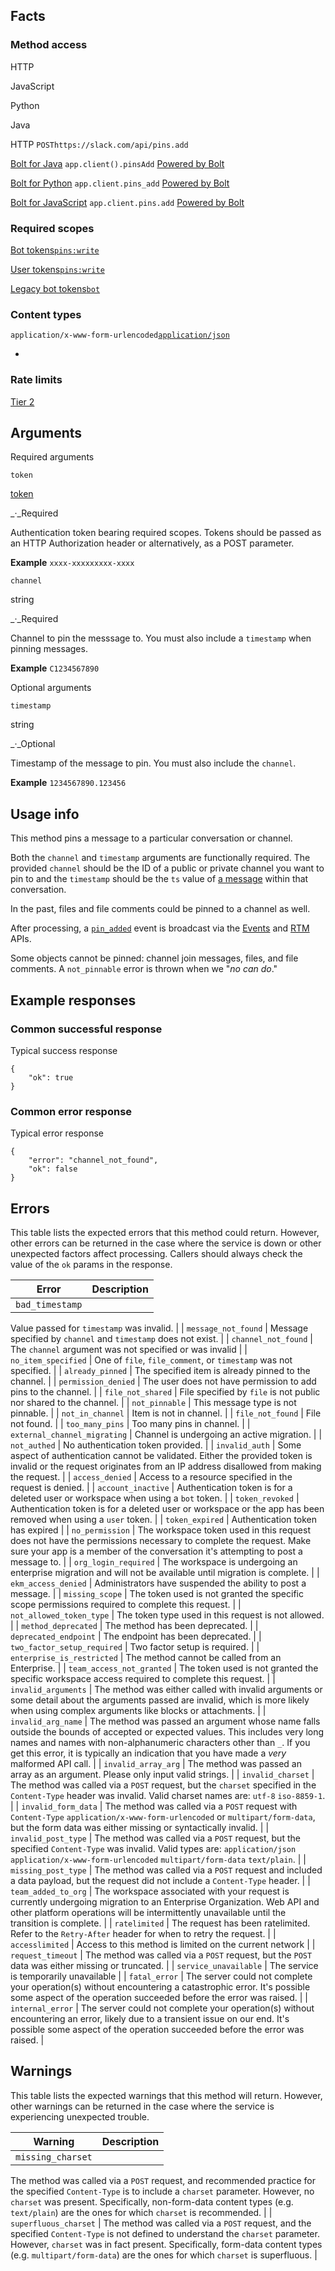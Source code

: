 ## Facts

### Method access

HTTP

JavaScript

Python

Java

HTTP
`POSThttps://slack.com/api/pins.add`

[Bolt for Java](/tools/bolt)
`app.client().pinsAdd`
[Powered by Bolt](/tools/bolt)

[Bolt for Python](/tools/bolt)
`app.client.pins_add`
[Powered by Bolt](/tools/bolt)

[Bolt for JavaScript](/tools/bolt)
`app.client.pins.add`
[Powered by Bolt](/tools/bolt)

### Required scopes

[Bot tokens](/docs/token-types#granular_bot)[`pins:write`](/scopes/pins:write)

[User tokens](/docs/token-types#user)[`pins:write`](/scopes/pins:write)

[Legacy bot tokens](/docs/token-types#bot)[`bot`](/scopes/bot)

### Content types

`application/x-www-form-urlencoded`[`application/json`](/web#posting_json "Learn more about sending HTTP POST with JSON")

- 
### Rate limits
[Tier 2](/docs/rate-limits#tier_t2)

## Arguments

Required arguments

`token`

[token](/authentication/token-types)

_·_Required

Authentication token bearing required scopes. Tokens should be passed as an HTTP Authorization header or alternatively, as a POST parameter.

**Example**
`xxxx-xxxxxxxxx-xxxx`

`channel`

string

_·_Required

Channel to pin the messsage to. You must also include a `timestamp` when pinning messages.

**Example**
`C1234567890`

Optional arguments

`timestamp`

string

_·_Optional

Timestamp of the message to pin. You must also include the `channel`.

**Example**
`1234567890.123456`

## Usage info

This method pins a message to a particular conversation or channel.

Both the `channel` and `timestamp` arguments are functionally required. The provided `channel` should be the ID of a public or private channel you want to pin to and the `timestamp` should be the `ts` value of [a message](/types/message) within that conversation.

In the past, files and file comments could be pinned to a channel as well.

After processing, a [`pin_added`](/events/pin_added) event is broadcast via the [Events](/events-api) and [RTM](/rtm) APIs.

Some objects cannot be pinned: channel join messages, files, and file comments. A `not_pinnable` error is thrown when we "_no can do_."

## Example responses

### Common successful response

Typical success response

```
{
    "ok": true
}
```

### Common error response

Typical error response

```
{
    "error": "channel_not_found",
    "ok": false
}
```

## Errors

This table lists the expected errors that this method could return. However, other errors can be returned in the case where the service is down or other unexpected factors affect processing. Callers should always check the value of the `ok` params in the response.

| Error | Description |
| --- | --- |
| `bad_timestamp` | 
Value passed for `timestamp` was invalid.
 |
| `message_not_found` | 
Message specified by `channel` and `timestamp` does not exist.
 |
| `channel_not_found` | 
The `channel` argument was not specified or was invalid
 |
| `no_item_specified` | 
One of `file`, `file_comment`, or `timestamp` was not specified.
 |
| `already_pinned` | 
The specified item is already pinned to the channel.
 |
| `permission_denied` | 
The user does not have permission to add pins to the channel.
 |
| `file_not_shared` | 
File specified by `file` is not public nor shared to the channel.
 |
| `not_pinnable` | 
This message type is not pinnable.
 |
| `not_in_channel` | 
Item is not in channel.
 |
| `file_not_found` | 
File not found.
 |
| `too_many_pins` | 
Too many pins in channel.
 |
| `external_channel_migrating` | 
Channel is undergoing an active migration.
 |
| `not_authed` | 
No authentication token provided.
 |
| `invalid_auth` | 
Some aspect of authentication cannot be validated. Either the provided token is invalid or the request originates from an IP address disallowed from making the request.
 |
| `access_denied` | 
Access to a resource specified in the request is denied.
 |
| `account_inactive` | 
Authentication token is for a deleted user or workspace when using a `bot` token.
 |
| `token_revoked` | 
Authentication token is for a deleted user or workspace or the app has been removed when using a `user` token.
 |
| `token_expired` | 
Authentication token has expired
 |
| `no_permission` | 
The workspace token used in this request does not have the permissions necessary to complete the request. Make sure your app is a member of the conversation it's attempting to post a message to.
 |
| `org_login_required` | 
The workspace is undergoing an enterprise migration and will not be available until migration is complete.
 |
| `ekm_access_denied` | 
Administrators have suspended the ability to post a message.
 |
| `missing_scope` | 
The token used is not granted the specific scope permissions required to complete this request.
 |
| `not_allowed_token_type` | 
The token type used in this request is not allowed.
 |
| `method_deprecated` | 
The method has been deprecated.
 |
| `deprecated_endpoint` | 
The endpoint has been deprecated.
 |
| `two_factor_setup_required` | 
Two factor setup is required.
 |
| `enterprise_is_restricted` | 
The method cannot be called from an Enterprise.
 |
| `team_access_not_granted` | 
The token used is not granted the specific workspace access required to complete this request.
 |
| `invalid_arguments` | 
The method was either called with invalid arguments or some detail about the arguments passed are invalid, which is more likely when using complex arguments like blocks or attachments.
 |
| `invalid_arg_name` | 
The method was passed an argument whose name falls outside the bounds of accepted or expected values. This includes very long names and names with non-alphanumeric characters other than `_`. If you get this error, it is typically an indication that you have made a _very_ malformed API call.
 |
| `invalid_array_arg` | 
The method was passed an array as an argument. Please only input valid strings.
 |
| `invalid_charset` | 
The method was called via a `POST` request, but the `charset` specified in the `Content-Type` header was invalid. Valid charset names are: `utf-8` `iso-8859-1`.
 |
| `invalid_form_data` | 
The method was called via a `POST` request with `Content-Type` `application/x-www-form-urlencoded` or `multipart/form-data`, but the form data was either missing or syntactically invalid.
 |
| `invalid_post_type` | 
The method was called via a `POST` request, but the specified `Content-Type` was invalid. Valid types are: `application/json` `application/x-www-form-urlencoded` `multipart/form-data` `text/plain`.
 |
| `missing_post_type` | 
The method was called via a `POST` request and included a data payload, but the request did not include a `Content-Type` header.
 |
| `team_added_to_org` | 
The workspace associated with your request is currently undergoing migration to an Enterprise Organization. Web API and other platform operations will be intermittently unavailable until the transition is complete.
 |
| `ratelimited` | 
The request has been ratelimited. Refer to the `Retry-After` header for when to retry the request.
 |
| `accesslimited` | 
Access to this method is limited on the current network
 |
| `request_timeout` | 
The method was called via a `POST` request, but the `POST` data was either missing or truncated.
 |
| `service_unavailable` | 
The service is temporarily unavailable
 |
| `fatal_error` | 
The server could not complete your operation(s) without encountering a catastrophic error. It's possible some aspect of the operation succeeded before the error was raised.
 |
| `internal_error` | 
The server could not complete your operation(s) without encountering an error, likely due to a transient issue on our end. It's possible some aspect of the operation succeeded before the error was raised.
 |

## Warnings

This table lists the expected warnings that this method will return. However, other warnings can be returned in the case where the service is experiencing unexpected trouble.

| Warning | Description |
| --- | --- |
| `missing_charset` | 
The method was called via a `POST` request, and recommended practice for the specified `Content-Type` is to include a `charset` parameter. However, no `charset` was present. Specifically, non-form-data content types (e.g. `text/plain`) are the ones for which `charset` is recommended.
 |
| `superfluous_charset` | 
The method was called via a `POST` request, and the specified `Content-Type` is not defined to understand the `charset` parameter. However, `charset` was in fact present. Specifically, form-data content types (e.g. `multipart/form-data`) are the ones for which `charset` is superfluous.
 |

